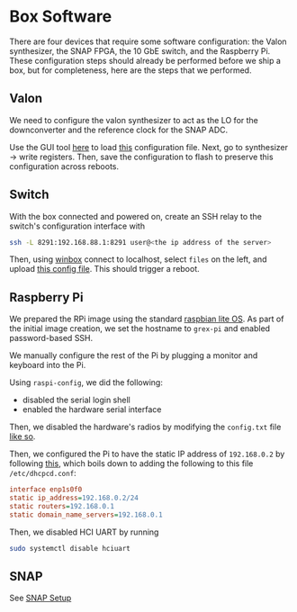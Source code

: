 # Box Software

There are four devices that require some software configuration: the Valon synthesizer, the SNAP FPGA, the 10 GbE switch, and the Raspberry Pi.
These configuration steps should already be performed before we ship a box, but for completeness, here are the steps that we performed.

## Valon

We need to configure the valon synthesizer to act as the LO for the downconverter and the reference clock for the SNAP ADC.

Use the GUI tool [here](https://valontechnology.com/5009users/5009.htm) to load [this](../assets/grex_valon.VR0) configuration file.
Next, go to synthesizer -> write registers.
Then, save the configuration to flash to preserve this configuration across reboots.

## Switch

With the box connected and powered on, create an SSH relay to the switch's configuration interface with

```sh
ssh -L 8291:192.168.88.1:8291 user@<the ip address of the server>
```

Then, using [winbox](www.mikrotik.com/download/winbox.exe) connect to localhost, 
select `files` on the left, and upload [this config file](../assets/GReX_Switch.backup). This should trigger a reboot.

## Raspberry Pi

We prepared the RPi image using the standard [raspbian lite OS](https://www.raspberrypi.com/software/operating-systems/).
As part of the initial image creation, we set the hostname to `grex-pi` and enabled password-based SSH.

We manually configure the rest of the Pi by plugging a monitor and keyboard into the Pi.

Using `raspi-config`, we did the following:
- disabled the serial login shell
- enabled the hardware serial interface

Then, we disabled the hardware's radios by modifying the `config.txt` file [like so](https://raspberrytips.com/disable-wifi-raspberry-pi/).

Then, we configured the Pi to have the static IP address of `192.168.0.2` by following [this](https://www.makeuseof.com/raspberry-pi-set-static-ip/), which boils down to adding the following to this file `/etc/dhcpcd.conf`:
```ini
interface enp1s0f0
static ip_address=192.168.0.2/24
static routers=192.168.0.1
static domain_name_servers=192.168.0.1
```

Then, we disabled HCI UART by running

```sh
sudo systemctl disable hciuart
```

## SNAP

See [SNAP Setup](snap.md)
